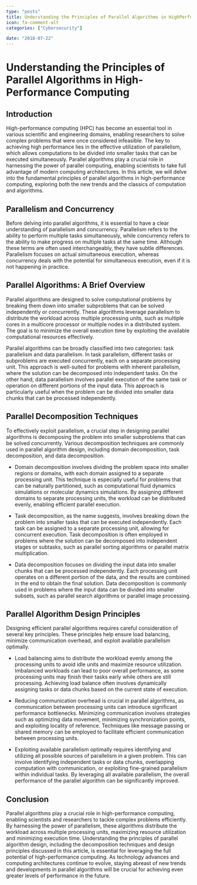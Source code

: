```yaml
---
type: "posts"
title: Understanding the Principles of Parallel Algorithms in HighPerformance Computing
icon: fa-comment-alt
categories: ["Cybersecurity"]

date: "2018-07-22"
---
```




# Understanding the Principles of Parallel Algorithms in High-Performance Computing

## Introduction

High-performance computing (HPC) has become an essential tool in various scientific and engineering domains, enabling researchers to solve complex problems that were once considered infeasible. The key to achieving high performance lies in the effective utilization of parallelism, which allows computations to be divided into smaller tasks that can be executed simultaneously. Parallel algorithms play a crucial role in harnessing the power of parallel computing, enabling scientists to take full advantage of modern computing architectures. In this article, we will delve into the fundamental principles of parallel algorithms in high-performance computing, exploring both the new trends and the classics of computation and algorithms.

## Parallelism and Concurrency

Before delving into parallel algorithms, it is essential to have a clear understanding of parallelism and concurrency. Parallelism refers to the ability to perform multiple tasks simultaneously, while concurrency refers to the ability to make progress on multiple tasks at the same time. Although these terms are often used interchangeably, they have subtle differences. Parallelism focuses on actual simultaneous execution, whereas concurrency deals with the potential for simultaneous execution, even if it is not happening in practice.

## Parallel Algorithms: A Brief Overview

Parallel algorithms are designed to solve computational problems by breaking them down into smaller subproblems that can be solved independently or concurrently. These algorithms leverage parallelism to distribute the workload across multiple processing units, such as multiple cores in a multicore processor or multiple nodes in a distributed system. The goal is to minimize the overall execution time by exploiting the available computational resources effectively.

Parallel algorithms can be broadly classified into two categories: task parallelism and data parallelism. In task parallelism, different tasks or subproblems are executed concurrently, each on a separate processing unit. This approach is well-suited for problems with inherent parallelism, where the solution can be decomposed into independent tasks. On the other hand, data parallelism involves parallel execution of the same task or operation on different portions of the input data. This approach is particularly useful when the problem can be divided into smaller data chunks that can be processed independently.

## Parallel Decomposition Techniques

To effectively exploit parallelism, a crucial step in designing parallel algorithms is decomposing the problem into smaller subproblems that can be solved concurrently. Various decomposition techniques are commonly used in parallel algorithm design, including domain decomposition, task decomposition, and data decomposition.

- Domain decomposition involves dividing the problem space into smaller regions or domains, with each domain assigned to a separate processing unit. This technique is especially useful for problems that can be naturally partitioned, such as computational fluid dynamics simulations or molecular dynamics simulations. By assigning different domains to separate processing units, the workload can be distributed evenly, enabling efficient parallel execution.

- Task decomposition, as the name suggests, involves breaking down the problem into smaller tasks that can be executed independently. Each task can be assigned to a separate processing unit, allowing for concurrent execution. Task decomposition is often employed in problems where the solution can be decomposed into independent stages or subtasks, such as parallel sorting algorithms or parallel matrix multiplication.

- Data decomposition focuses on dividing the input data into smaller chunks that can be processed independently. Each processing unit operates on a different portion of the data, and the results are combined in the end to obtain the final solution. Data decomposition is commonly used in problems where the input data can be divided into smaller subsets, such as parallel search algorithms or parallel image processing.

## Parallel Algorithm Design Principles

Designing efficient parallel algorithms requires careful consideration of several key principles. These principles help ensure load balancing, minimize communication overhead, and exploit available parallelism optimally.

- Load balancing aims to distribute the workload evenly among the processing units to avoid idle units and maximize resource utilization. Imbalanced workloads can lead to poor overall performance, as some processing units may finish their tasks early while others are still processing. Achieving load balance often involves dynamically assigning tasks or data chunks based on the current state of execution.

- Reducing communication overhead is crucial in parallel algorithms, as communication between processing units can introduce significant performance bottlenecks. Minimizing communication involves strategies such as optimizing data movement, minimizing synchronization points, and exploiting locality of reference. Techniques like message passing or shared memory can be employed to facilitate efficient communication between processing units.

- Exploiting available parallelism optimally requires identifying and utilizing all possible sources of parallelism in a given problem. This can involve identifying independent tasks or data chunks, overlapping computation with communication, or exploiting fine-grained parallelism within individual tasks. By leveraging all available parallelism, the overall performance of the parallel algorithm can be significantly improved.

## Conclusion

Parallel algorithms play a crucial role in high-performance computing, enabling scientists and researchers to tackle complex problems efficiently. By harnessing the power of parallelism, these algorithms distribute the workload across multiple processing units, maximizing resource utilization and minimizing execution time. Understanding the principles of parallel algorithm design, including the decomposition techniques and design principles discussed in this article, is essential for leveraging the full potential of high-performance computing. As technology advances and computing architectures continue to evolve, staying abreast of new trends and developments in parallel algorithms will be crucial for achieving even greater levels of performance in the future.